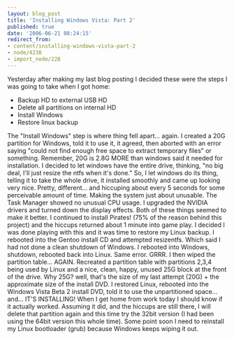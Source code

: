 ```yaml
---
layout: blog_post
title: 'Installing Windows Vista: Part 2'
published: true
date: '2006-06-21 08:24:15'
redirect_from:
- content/installing-windows-vista-part-2
- node/4238
- import_node/228
---
```


Yesterday after making my last blog posting I decided these were the steps I was going to take when I got home:

-   Backup HD to external USB HD
-   Delete all partitions on internal HD
-   Install Windows
-   Restore linux backup

The "Install Windows" step is where thing fell apart... again. I created a 20G partition for Windows, told it to use it, it agreed, then aborted with an error saying "could not find enough free space to extract temporary files" or something. Remember, 20G is 2.8G MORE than windows said it needed for installation. I decided to let windows have the entire drive, thinking, "no big deal, I'll just resize the ntfs when it's done." So, I let windows do its thing, telling it to take the whole drive, it installed smoothly and came up looking very nice. Pretty, different... and hiccuping about every 5 seconds for some perceivable amount of time. Making the system just about unusable. The Task Manager showed no unusual CPU usage. I upgraded the NVIDIA drivers and turned down the display effects. Both of these things seemed to make it better. I continued to install Pirates! (75% of the reason behind this project) and the hiccups returned about 1 minute into game play. I decided I was done playing with this and it was time to restore my Linux backup. I rebooted into the Gentoo install CD and attempted resizentfs. Which said I had not done a clean shutdown of Windows. I rebooted into Windows, shutdown, rebooted back into Linux. Same error. GRRR. I then wiped the partition table... AGAIN. Recreated a partition table with partitions 2,3,4 being used by Linux and a nice, clean, happy, unused 25G block at the front of the drive. Why 25G? well, that's the size of my last attempt (20G) + the approximate size of the install DVD. I restored Linux, rebooted into the Windows Vista Beta 2 install DVD, told it to use the unpartitioned space... and... IT'S INSTALLING! When I get home from work today I should know if it actually worked. Assuming it did, and the hiccups are still there, I will delete that partition again and this time try the 32bit version (I had been using the 64bit version this whole time). Some point soon I need to reinstall my Linux bootloader (grub) because Windows keeps wiping it out.
